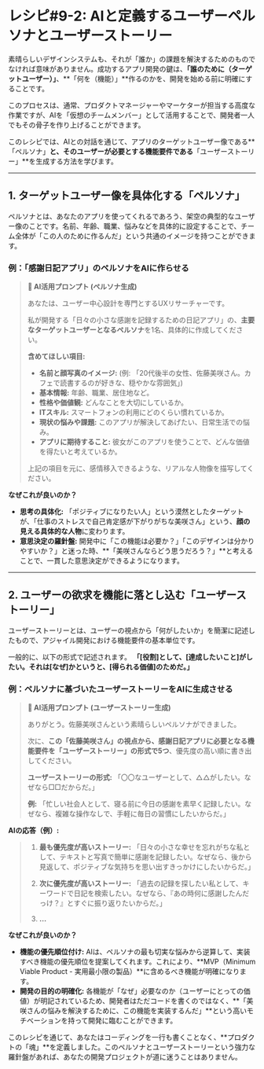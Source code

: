 # レシピ#9-2: AIと定義するユーザーペルソナとユーザーストーリー

素晴らしいデザインシステムも、それが「誰か」の課題を解決するためのものでなければ意味がありません。成功するアプリ開発の鍵は、**「誰のために（ターゲットユーザー）」**、**「何を（機能）」**作るのかを、開発を始める前に明確にすることです。

このプロセスは、通常、プロダクトマネージャーやマーケターが担当する高度な作業ですが、AIを「仮想のチームメンバー」として活用することで、開発者一人でもその骨子を作り上げることができます。

このレシピでは、AIとの対話を通じて、アプリのターゲットユーザー像である**「ペルソナ」**と、そのユーザーが必要とする機能要件である**「ユーザーストーリー」**を生成する方法を学びます。

---

## 1. ターゲットユーザー像を具体化する「ペルソナ」

ペルソナとは、あなたのアプリを使ってくれるであろう、架空の典型的なユーザー像のことです。名前、年齢、職業、悩みなどを具体的に設定することで、チーム全体が「この人のために作るんだ」という共通のイメージを持つことができます。

### 例：「感謝日記アプリ」のペルソナをAIに作らせる

> **🤖 AI活用プロンプト (ペルソナ生成)**
>
> あなたは、ユーザー中心設計を専門とするUXリサーチャーです。
>
> 私が開発する「日々の小さな感謝を記録するための日記アプリ」の、**主要なターゲットユーザーとなるペルソナ**を1名、具体的に作成してください。
>
> **含めてほしい項目:**
> - **名前と顔写真のイメージ:** (例: 「20代後半の女性、佐藤美咲さん。カフェで読書するのが好きな、穏やかな雰囲気」)
> - **基本情報:** 年齢、職業、居住地など。
> - **性格や価値観:** どんなことを大切にしているか。
> - **ITスキル:** スマートフォンの利用にどのくらい慣れているか。
> - **現状の悩みや課題:** このアプリが解決してあげたい、日常生活での悩み。
> - **アプリに期待すること:** 彼女がこのアプリを使うことで、どんな価値を得たいと考えているか。
>
> 上記の項目を元に、感情移入できるような、リアルな人物像を描写してください。

**なぜこれが良いのか？**
*   **思考の具体化:** 「ポジティブになりたい人」という漠然としたターゲットが、「仕事のストレスで自己肯定感が下がりがちな美咲さん」という、**顔の見える具体的な人物**に変わります。
*   **意思決定の羅針盤:** 開発中に「この機能は必要か？」「このデザインは分かりやすいか？」と迷った時、**「美咲さんならどう思うだろう？」**と考えることで、一貫した意思決定ができるようになります。

---

## 2. ユーザーの欲求を機能に落とし込む「ユーザーストーリー」

ユーザーストーリーとは、ユーザーの視点から「何がしたいか」を簡潔に記述したもので、アジャイル開発における機能要件の基本単位です。

一般的に、以下の形式で記述されます。
**「[役割]として、[達成したいこと]がしたい。それは[なぜ]かというと、[得られる価値]のためだ。」**

### 例：ペルソナに基づいたユーザーストーリーをAIに生成させる

> **🤖 AI活用プロンプト (ユーザーストーリー生成)**
>
> ありがとう。佐藤美咲さんという素晴らしいペルソナができました。
>
> 次に、**この「佐藤美咲さん」の視点から、感謝日記アプリに必要となる機能要件を「ユーザーストーリー」の形式で5つ**、優先度の高い順に書き出してください。
>
> **ユーザーストーリーの形式:**
> 「〇〇なユーザーとして、△△がしたい。なぜなら□□だからだ。」
>
> **例:**
> 「忙しい社会人として、寝る前に今日の感謝を素早く記録したい。なぜなら、複雑な操作なしで、手軽に毎日の習慣にしたいからだ。」

**AIの応答（例）:**
> 1.  **最も優先度が高いストーリー:**
>     「日々の小さな幸せを忘れがちな私として、テキストと写真で簡単に感謝を記録したい。なぜなら、後から見返して、ポジティブな気持ちを思い出すきっかけにしたいからだ。」
>
> 2.  **次に優先度が高いストーリー:**
>     「過去の記録を探したい私として、キーワードで日記を検索したい。なぜなら、『あの時何に感謝したんだっけ？』とすぐに振り返りたいからだ。」
>
> 3.  **...**

**なぜこれが良いのか？**
*   **機能の優先順位付け:** AIは、ペルソナの最も切実な悩みから逆算して、実装すべき機能の優先順位を提案してくれます。これにより、**MVP（Minimum Viable Product - 実用最小限の製品）**に含めるべき機能が明確になります。
*   **開発の目的の明確化:** 各機能が「なぜ」必要なのか（ユーザーにとっての価値）が明記されているため、開発者はただコードを書くのではなく、**「美咲さんの悩みを解決するために、この機能を実装するんだ」**という高いモチベーションを持って開発に臨むことができます。

このレシピを通じて、あなたはコーディングを一行も書くことなく、**プロダクトの「魂」**を定義しました。このペルソナとユーザーストーリーという強力な羅針盤があれば、あなたの開発プロジェクトが道に迷うことはありません。